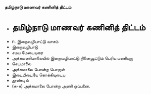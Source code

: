 **தமிழ்நாடு மாணவர் கணினித் திட்டம்**
- # தமிழ்நாடு மாணவர் கணினித் திட்டம்
- n. இறைவழிபாட்டு வாசம்
- இறைவழிபாடு
- சமய மேடையுரை
- அக்கமணிமாலையில் இறைவழிபாட்டு நினைவூட்டும் பெரிய மணியுரு
- செபமாலை
- அக்கமாலை போன்ற பொருள்
- இடையிடையே கொக்கியுடைய
- தூண்டில்
- (க-க) அக்கமாலை போன்ற அணி ஒப்பனை.

